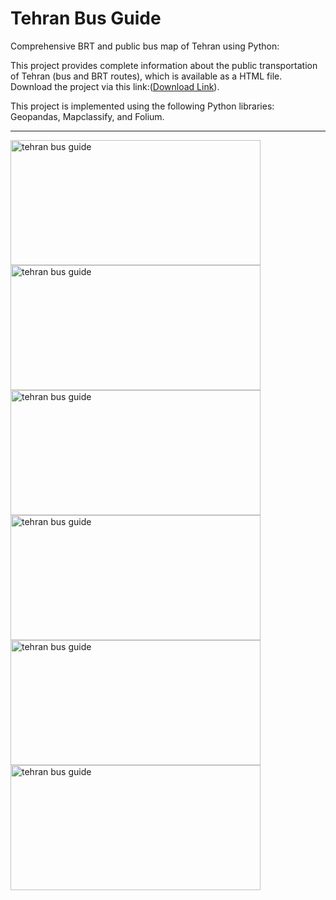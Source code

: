 # Tehran Bus Guide
Comprehensive BRT and public bus map of Tehran using Python:

<p>This project provides complete information about the public transportation of Tehran (bus and BRT routes), which is available as a HTML file.
Download the project via this link:(<a target="blank" href="https://s31.picofile.com/file/8472397642/Farahnaz_Zarrinnam.html.html">Download Link</a>).</p>
<p>This project is implemented using the following Python libraries: Geopandas, Mapclassify, and Folium.</p>

<hr />

<img src="https://s31.picofile.com/file/8472372700/Screenshot_276.png" alt="tehran bus guide" width="400" height="200"/>


<img src="https://s31.picofile.com/file/8472372718/Screenshot_278_1_.png" alt="tehran bus guide" width="400" height="200"/>
<img src="https://s31.picofile.com/file/8472372734/Screenshot_275_.png" alt="tehran bus guide" width="400" height="200"/>
<img src="https://s31.picofile.com/file/8472372750/Screenshot_277_.png" alt="tehran bus guide" width="400" height="200"/>
<img src="https://s30.picofile.com/file/8472372768/Screenshot_272_.png" alt="tehran bus guide" width="400" height="200"/>
<img src="https://s31.picofile.com/file/8472372776/Screenshot_271_1_.png" alt="tehran bus guide" width="400" height="200"/>
